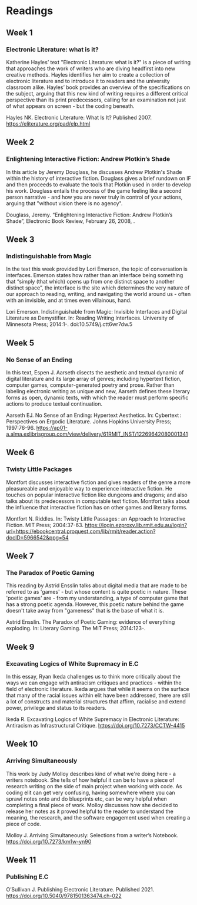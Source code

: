 # Readings

## Week 1

### Electronic Literature: what is it?

Katherine Hayles’ text "Electronic Literature: what is it?" is a piece of writing that approaches the work of writers who are diving headfirst into new creative methods. Hayles identifies her aim to create a collection of electronic literature and to introduce it to readers and the university classroom alike. Hayles’ book provides an overview of the specifications on the subject, arguing that this new kind of writing requires a different critical perspective than its print predecessors, calling for an examination not just of what appears on screen - but the coding beneath.

Hayles NK. Electronic Literature: What Is It? Published 2007. https://eliterature.org/pad/elp.html

## Week 2

### Enlightening Interactive Fiction: Andrew Plotkin’s Shade

In this article by Jeremy Douglass, he discusses Andrew Plotkin's Shade within the history of interactive fiction. Douglass gives a brief rundown on IF and then proceeds to evaluate the tools that Plotkin used in order to develop his work. Douglass entails the process of the game feeling like a second person narrative - and how you are never truly in control of your actions, arguing that "without vision there is no agency". 

Douglass, Jeremy. “Enlightening Interactive Fiction: Andrew Plotkin’s Shade”, Electronic Book Review, February 26, 2008, .

## Week 3

### Indistinguishable from Magic

In the text this week provided by Lori Emerson, the topic of conversation is interfaces. Emerson states how rather than an interface being something that “simply (that which) opens up from one distinct space to another distinct space”, the interface is the site which determines the very nature of our approach to reading, writing, and navigating the world around us - often with an invisible, and at times even villainous, hand.

Lori Emerson. Indistinguishable from Magic: Invisible Interfaces and Digital Literature as Demystifier. In: Reading Writing Interfaces. University of Minnesota Press; 2014:1-. doi:10.5749/j.ctt6wr7dw.5

## Week 5

### No Sense of an Ending

In this text, Espen J. Aarseth disects the aesthetic and textual dynamic of digital literature and its large array of genres; including hypertext fiction, computer games, computer-generated poetry and prose. Rather than labeling electronic writing as unique and new, Aarseth defines these literary forms as open, dynamic texts, with which the reader must perform specific actions to produce textual continuation.

Aarseth EJ. No Sense of an Ending: Hypertext Aesthetics. In: Cybertext : Perspectives on Ergodic Literature. Johns Hopkins University Press; 1997:76-96. https://ap01-a.alma.exlibrisgroup.com/view/delivery/61RMIT_INST/12269642080001341

## Week 6

### Twisty Little Packages

Montfort discusses interactive fiction and gives readers of the genre a more pleasureable and enjoyable way to experience interactive fiction. He touches on popular interactive fiction like dungeons and dragons; and also talks about its predecessors in computable text fiction. Montfort talks about the influence that interactive fiction has on other games and literary forms.

Montfort N. Riddles. In: Twisty Little Passages : an Approach to Interactive Fiction. MIT Press; 2004:37-63. https://login.ezproxy.lib.rmit.edu.au/login?url=https://ebookcentral.proquest.com/lib/rmit/reader.action?docID=5966542&ppg=54

## Week 7

### The Paradox of Poetic Gaming

This reading by Astrid Ensslin talks about digital media that are made to be referred to as 'games' - but whose content is quite poetic in nature. These 'poetic games' are - from my understanding, a type of computer game that has a strong poetic agenda. However, this poetic nature behind the game doesn't take away from "gameness" that is the base of what it is. 

Astrid Ensslin. The Paradox of Poetic Gaming: evidence of everything exploding. In: Literary Gaming. The MIT Press; 2014:123-.

## Week 9

### Excavating Logics of White Supremacy in E.C

In this essay, Ryan Ikeda challenges us to think more critically about the ways we can engage with antiracism critiques and practices - within the field of electronic literature. Ikeda argues that while it seems on the surface that many of the racial issues within elit have been addressed, there are still a lot of constructs and material structures that affirm, racialise and extend power, privilege and status to its readers. 

Ikeda R. Excavating Logics of White Supremacy in Electronic Literature: Antiracism as Infrastructural Critique. https://doi.org/10.7273/CCTW-4415

## Week 10

### Arriving Simultaneously 

This work by Judy Molloy describes kind of what we're doing here - a writers notebook. She tells of how helpful it can be to have a piece of research writing on the side of main project when working with code. As coding elit can get very confusing, having somewhere where you can sprawl notes onto and do blueprints etc, can be very helpful when completing a final piece of work. Molloy discusses how she decided to release her notes as it proved helpful to the reader to understand the meaning, the research, and the software engagement used when creating a piece of code. 

Molloy J. Arriving Simultaneously: Selections from a writer’s Notebook. https://doi.org/10.7273/km1w-yn90

## Week 11

### Publishing E.C



O’Sullivan J. Publishing Electronic Literature. Published 2021. https://doi.org/10.5040/9781501363474.ch-022
